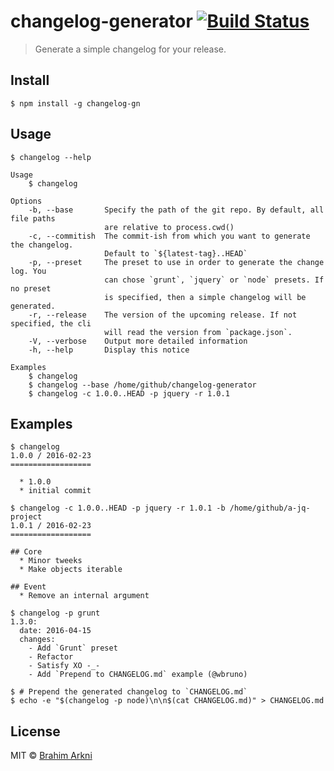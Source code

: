 # changelog-generator [![Build Status](https://travis-ci.org/Arkni/changelog-generator.svg?branch=master)](https://travis-ci.org/Arkni/changelog-generator)

> Generate a simple changelog for your release.


## Install

```
$ npm install -g changelog-gn
```

## Usage

```
$ changelog --help

Usage
    $ changelog

Options
    -b, --base       Specify the path of the git repo. By default, all file paths
                     are relative to process.cwd()
    -c, --commitish  The commit-ish from which you want to generate the changelog.
                     Default to `${latest-tag}..HEAD`
    -p, --preset     The preset to use in order to generate the change log. You
                     can chose `grunt`, `jquery` or `node` presets. If no preset
                     is specified, then a simple changelog will be generated.
    -r, --release    The version of the upcoming release. If not specified, the cli
                     will read the version from `package.json`.
    -V, --verbose    Output more detailed information
    -h, --help       Display this notice

Examples
    $ changelog
    $ changelog --base /home/github/changelog-generator
    $ changelog -c 1.0.0..HEAD -p jquery -r 1.0.1
```

## Examples

```
$ changelog
1.0.0 / 2016-02-23
==================

  * 1.0.0
  * initial commit

$ changelog -c 1.0.0..HEAD -p jquery -r 1.0.1 -b /home/github/a-jq-project
1.0.1 / 2016-02-23
==================

## Core
  * Minor tweeks
  * Make objects iterable

## Event
  * Remove an internal argument

$ changelog -p grunt
1.3.0:
  date: 2016-04-15
  changes:
    - Add `Grunt` preset
    - Refactor
    - Satisfy XO -_-
    - Add `Prepend to CHANGELOG.md` example (@wbruno)

$ # Prepend the generated changelog to `CHANGELOG.md`
$ echo -e "$(changelog -p node)\n\n$(cat CHANGELOG.md)" > CHANGELOG.md
```

## License

MIT © [Brahim Arkni](https://github.com/Arkni)
